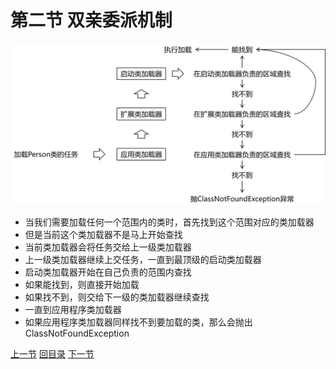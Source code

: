# 第二节 双亲委派机制



![images](./images/img002.png)



- 当我们需要加载任何一个范围内的类时，首先找到这个范围对应的类加载器
- 但是当前这个类加载器不是马上开始查找
- 当前类加载器会将任务交给上一级类加载器
- 上一级类加载器继续上交任务，一直到最顶级的启动类加载器
- 启动类加载器开始在自己负责的范围内查找
- 如果能找到，则直接开始加载
- 如果找不到，则交给下一级的类加载器继续查找
- 一直到应用程序类加载器
- 如果应用程序类加载器同样找不到要加载的类，那么会抛出ClassNotFoundException



[上一节](verse01.html) [回目录](index.html) [下一节](verse03.html)